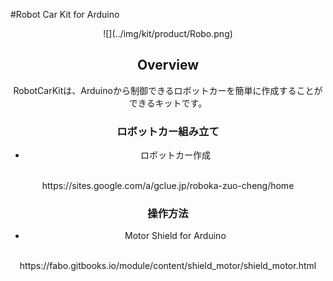 #Robot Car Kit for Arduino


<center>![](../img/kit/product/Robo.png)

<!--COLORME-->
## Overview
RobotCarKitは、Arduinoから制御できるロボットカーを簡単に作成することができるキットです。


### ロボットカー組み立て
* ロボットカー作成
<br>
https://sites.google.com/a/gclue.jp/roboka-zuo-cheng/home


### 操作方法
* Motor Shield for Arduino
<br>
https://fabo.gitbooks.io/module/content/shield_motor/shield_motor.html
